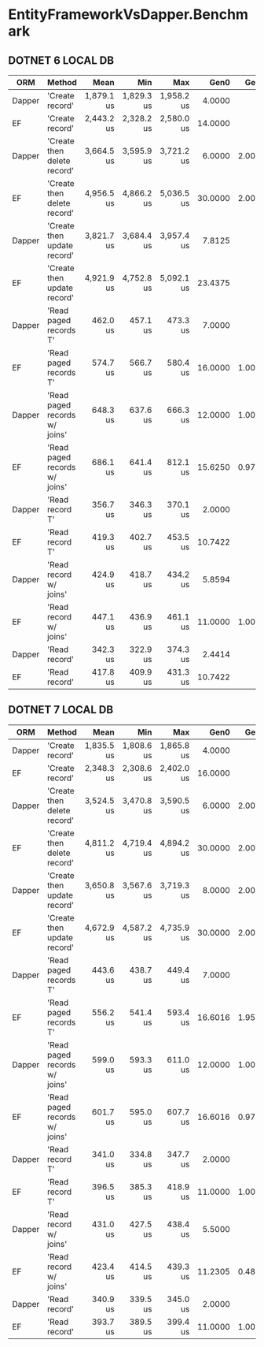 #  EntityFrameworkVsDapper.Benchmark

## DOTNET 6 LOCAL DB

|    ORM |                        Method |       Mean |        Min |        Max |    Gen0 |   Gen1 | Allocated |
|------- |------------------------------ |-----------:|-----------:|-----------:|--------:|-------:|----------:|
| Dapper |               'Create record' | 1,879.1 us | 1,829.3 us | 1,958.2 us |  4.0000 |      - |  28.98 KB |
|     EF |               'Create record' | 2,443.2 us | 2,328.2 us | 2,580.0 us | 14.0000 |      - |  96.79 KB |
| Dapper |   'Create then delete record' | 3,664.5 us | 3,595.9 us | 3,721.2 us |  6.0000 | 2.0000 |  41.48 KB |
|     EF |   'Create then delete record' | 4,956.5 us | 4,866.2 us | 5,036.5 us | 30.0000 | 2.0000 | 191.96 KB |
| Dapper |   'Create then update record' | 3,821.7 us | 3,684.4 us | 3,957.4 us |  7.8125 |      - |  51.84 KB |
|     EF |   'Create then update record' | 4,921.9 us | 4,752.8 us | 5,092.1 us | 23.4375 |      - | 190.54 KB |
| Dapper |        'Read paged records T' |   462.0 us |   457.1 us |   473.3 us |  7.0000 |      - |   48.1 KB |
|     EF |        'Read paged records T' |   574.7 us |   566.7 us |   580.4 us | 16.0000 | 1.0000 |  103.7 KB |
| Dapper | 'Read paged records w/ joins' |   648.3 us |   637.6 us |   666.3 us | 12.0000 | 1.0000 |  76.26 KB |
|     EF | 'Read paged records w/ joins' |   686.1 us |   641.4 us |   812.1 us | 15.6250 | 0.9766 | 100.08 KB |
| Dapper |               'Read record T' |   356.7 us |   346.3 us |   370.1 us |  2.0000 |      - |   15.2 KB |
|     EF |               'Read record T' |   419.3 us |   402.7 us |   453.5 us | 10.7422 |      - |  70.46 KB |
| Dapper |        'Read record w/ joins' |   424.9 us |   418.7 us |   434.2 us |  5.8594 |      - |  36.55 KB |
|     EF |        'Read record w/ joins' |   447.1 us |   436.9 us |   461.1 us | 11.0000 | 1.0000 |  70.13 KB |
| Dapper |                 'Read record' |   342.3 us |   322.9 us |   374.3 us |  2.4414 |      - |  15.03 KB |
|     EF |                 'Read record' |   417.8 us |   409.9 us |   431.3 us | 10.7422 |      - |  70.46 KB |

## DOTNET 7 LOCAL DB

|    ORM |                        Method |       Mean |        Min |        Max |    Gen0 |   Gen1 | Allocated |
|------- |------------------------------ |-----------:|-----------:|-----------:|--------:|-------:|----------:|
| Dapper |               'Create record' | 1,835.5 us | 1,808.6 us | 1,865.8 us |  4.0000 |      - |  28.98 KB |
|     EF |               'Create record' | 2,348.3 us | 2,308.6 us | 2,402.0 us | 16.0000 |      - | 100.88 KB |
| Dapper |   'Create then delete record' | 3,524.5 us | 3,470.8 us | 3,590.5 us |  6.0000 | 2.0000 |  41.48 KB |
|     EF |   'Create then delete record' | 4,811.2 us | 4,719.4 us | 4,894.2 us | 30.0000 | 2.0000 | 194.16 KB |
| Dapper |   'Create then update record' | 3,650.8 us | 3,567.6 us | 3,719.3 us |  8.0000 | 2.0000 |  51.84 KB |
|     EF |   'Create then update record' | 4,672.9 us | 4,587.2 us | 4,735.9 us | 30.0000 | 2.0000 | 194.72 KB |
| Dapper |        'Read paged records T' |   443.6 us |   438.7 us |   449.4 us |  7.0000 |      - |   48.1 KB |
|     EF |        'Read paged records T' |   556.2 us |   541.4 us |   593.4 us | 16.6016 | 1.9531 | 105.64 KB |
| Dapper | 'Read paged records w/ joins' |   599.0 us |   593.3 us |   611.0 us | 12.0000 | 1.0000 |  76.26 KB |
|     EF | 'Read paged records w/ joins' |   601.7 us |   595.0 us |   607.7 us | 16.6016 | 0.9766 |  102.4 KB |
| Dapper |               'Read record T' |   341.0 us |   334.8 us |   347.7 us |  2.0000 |      - |   15.2 KB |
|     EF |               'Read record T' |   396.5 us |   385.3 us |   418.9 us | 11.0000 | 1.0000 |  71.68 KB |
| Dapper |        'Read record w/ joins' |   431.0 us |   427.5 us |   438.4 us |  5.5000 |      - |  36.55 KB |
|     EF |        'Read record w/ joins' |   423.4 us |   414.5 us |   439.3 us | 11.2305 | 0.4883 |  71.34 KB |
| Dapper |                 'Read record' |   340.9 us |   339.5 us |   345.0 us |  2.0000 |      - |  15.03 KB |
|     EF |                 'Read record' |   393.7 us |   389.5 us |   399.4 us | 11.0000 | 1.0000 |  71.68 KB |